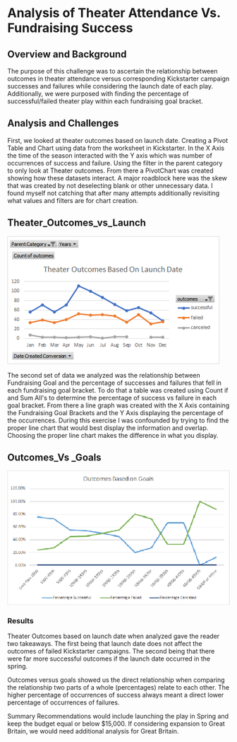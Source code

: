
# Analysis of Theater Attendance Vs. Fundraising Success

## Overview and Background

The purpose of this challenge was to ascertain the relationship between outcomes in theater attendance versus corresponding Kickstarter campaign successes and failures while considering the launch date of each play. Additionally, we were purposed with finding the percentage of successful/failed theater play within each fundraising goal bracket.
## Analysis and Challenges

First, we looked at theater outcomes based on launch date. Creating a Pivot Table and Chart using data from the worksheet in Kickstarter. In the X Axis the time of the season interacted with the Y axis which was number of occurrences of success and failure. Using the filter in the parent category to only look at Theater outcomes. From there a PivotChart was created showing how these datasets interact. A major roadblock here was the skew that was created by not deselecting blank or other unnecessary data. I found myself not catching that after many attempts additionally revisiting what values and filters are for chart creation.
## Theater_Outcomes_vs_Launch
![image](Theater_Outcomes_vs_Launch.png)

The second set of data we analyzed was the relationship between Fundraising Goal and the percentage of successes and failures that fell in each fundraising goal bracket. To do that a table was created using Count if and Sum All's to determine the percentage of success vs failure in each goal bracket. From there a line graph was created with the X Axis containing the Fundraising Goal Brackets and the Y Axis displaying the percentage of the occurrences. During this exercise I was confounded by trying to find the proper line chart that would best display the information and overlap. Choosing the proper line chart makes the difference in what you display.
## Outcomes_Vs _Goals
![image](Outcomes_Vs._Goals.png)


### Results
Theater Outcomes based on launch date when analyzed gave the reader two takeaways. The first being that launch date does not affect the outcomes of failed Kickstarter campaigns. The second being that there were far more successful outcomes if the launch date occurred in the spring.

Outcomes versus goals showed us the direct relationship when comparing the relationship two parts of a whole (percentages) relate to each other. The higher percentage of occurrences of success always meant a direct lower percentage of occurrences of failures.

Summary Recommendations would include launching the play in Spring and keep the budget equal or below $15,000. If considering expansion to Great Britain, we would need additional analysis for Great Britain. 
